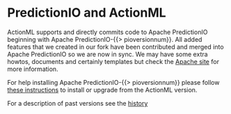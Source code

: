 # PredictionIO and ActionML

ActionML supports and directly commits code to Apache PredictionIO beginning with Apache PredictionIO-{{> pioversionnum}}. All added features that we created in our fork have been contributed and merged into Apache PredictionIO so we are now in sync. We may have some extra howtos, documents and certainly templates but check the [Apache site](http://predictionio.incubator.apache.org/) for more information.

For help installing Apache PredictionIO-{{> pioversionnum}} please follow [these instructions](/docs/install) to install or upgrade from the ActionML version.

For a description of past versions see the [history](/docs/pio_versions)
